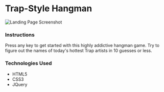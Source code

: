 # Trap-Style Hangman

![Landing Page Screenshot](https://github.com/nessienessquik/90s-channel/blob/master/screenshots/Screenshot-01.png)

### Instructions
Press any key to get started with this highly addictive hangman game. Try to figure out the names of today's hottest Trap artists in 10 guesses or less.

### Technologies Used
* HTML5 
* CSS3
* JQuery